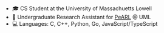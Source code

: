 - 🎓 CS Student at the University of Massachuetts Lowell
- 🦾 Undergraduate Research Assistant for [PeARL](https://www.pearl-robotics.com) @ UML
- 💻 Languages: C, C++, Python, Go, JavaScript/TypeScript

<!---
cjcocokrisp/cjcocokrisp is a ✨ special ✨ repository because its `README.md` (this file) appears on your GitHub profile.
You can click the Preview link to take a look at your changes.
--->
